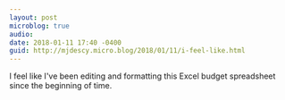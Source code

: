 ```yaml
---
layout: post
microblog: true
audio: 
date: 2018-01-11 17:40 -0400
guid: http://mjdescy.micro.blog/2018/01/11/i-feel-like.html
---
```

I feel like I've been editing and formatting this Excel budget spreadsheet since the beginning of time.
